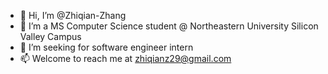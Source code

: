 - 👋 Hi, I’m @Zhiqian-Zhang
- 👀 I’m a MS Computer Science student @ Northeastern University Silicon Valley Campus
- 🌱 I’m seeking for software engineer intern
- 📫 Welcome to reach me at zhiqianz29@gmail.com

<!---
Zhiqian-Zhang/Zhiqian-Zhang is a ✨ special ✨ repository because its `README.md` (this file) appears on your GitHub profile.
You can click the Preview link to take a look at your changes.
--->
